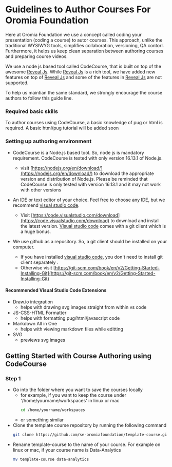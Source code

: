 # Guidelines to Author Courses For Oromia Foundation
Here at Oromia Foundation we use a concept called coding your presentation (coding a course) to autor courses. This approach, unlike the traditional WYSIWYG tools, simplifies collaboration, versioning, QA contorl. Furthermore, it helps us keep clean separation between authoring courses and preparing course videos. 

We use a node js based tool called CodeCourse, that is built on top of the awesome  [Reveal Js](http://revealjs.com/). While [Reveal Js](http://revealjs.com/) is a rich tool, we have added new features on top of [Reveal Js](http://revealjs.com/) and some of the features in [Reveal Js](http://revealjs.com/) are not supported.  

To help us maintian the same standard, we strongly encourage the course authors to follow this guide line. 

### Required basic skills
To author courses using CodeCourse, a basic knowledge of pug or html is required. A basic html/pug tutorial will be added soon

### Setting up authoring environment
- CodeCourse is a Node.js based tool. So, node js is mandatory requirement. CodeCourse is tested with only version  16.13.1 of Node.js.
  - visit [https://nodejs.org/en/download/](https://nodejs.org/en/download/) to download the appropriate version and distribution of Node.js. Please be reminded that CodeCourse is only tested with version 16.13.1 and it may not work with other versions

- An IDE or text editor of your choice. Feel free to choose any IDE, but we recommend [visual studio code](https://code.visualstudio.com).
  - Visit [https://code.visualstudio.com/download](https://code.visualstudio.com/download) to download and install the latest version. [Visual studio code](https://code.visualstudio.com) comes with a git client which is a huge bonus.

- We use github as a repository. So, a git client should be installed on your computer. 
  - If you have installed [visual studio code](https://code.visualstudio.com), you don't need to install git client separately .
  -  Otherwise visit  [https://git-scm.com/book/en/v2/Getting-Started-Installing-Git](https://git-scm.com/book/en/v2/Getting-Started-Installing-Git)

#### Recommended Visual Studio Code Extensions
- Draw.io integration
  - helps with drawing svg images straight from within vs code
- JS-CSS-HTML Formatter
  - helps with formatting pug/html/javascript code
- Markdown All in One
  - helps with viewing markdown files while editting
- SVG
  - previews svg images

## Getting Started with Course Authoring using CodeCourse
### Step 1 
- Go into the folder where you want to save the courses locally
    - for example, if you want to keep the course under '/home/yourname/workspaces' in linux or mac
        ```sh
        cd /home/yourname/workspaces
        ```
    - or something similar
- Clone the template course repository by running the following command
    ```sh
    git clone https://github.com/se-oromiafoundation/template-course.git
    ```
- Rename template-course to the name of your course. For example on linux or mac, if your course name is Data-Analytics
  ```sh
  mv template-course data-analytics
  ```
